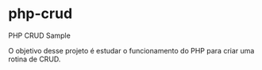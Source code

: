 # php-crud
PHP CRUD Sample

O objetivo desse projeto é estudar o funcionamento do PHP para criar uma rotina de CRUD. 